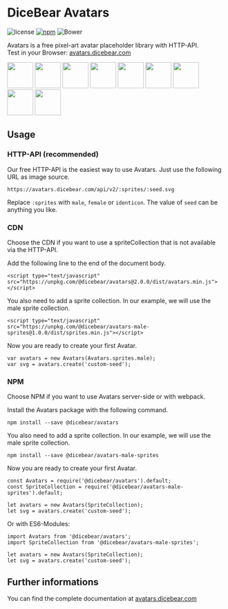 # DiceBear Avatars

![license](https://img.shields.io/github/license/dicebear/avatars.svg)
[![npm](https://img.shields.io/npm/v/@dicebear/avatars.svg)](https://www.npmjs.com/package/@dicebear/avatars)
![Bower](https://img.shields.io/bower/v/dicebear-avatars.svg)

Avatars is a free pixel-art avatar placeholder library with HTTP-API.  
Test in your Browser: [avatars.dicebear.com](https://avatars.dicebear.com)

<p>
    <img src="https://avatars.dicebear.com/v2/male/1.svg" width="60" />
    <img src="https://avatars.dicebear.com/v2/female/2.svg" width="60" />
    <img src="https://avatars.dicebear.com/v2/identicon/3.svg" width="60" />
    <img src="https://avatars.dicebear.com/v2/male/4.svg" width="60" />
    <img src="https://avatars.dicebear.com/v2/female/5.svg" width="60" />
    <img src="https://avatars.dicebear.com/v2/identicon/6.svg" width="60" />
    <img src="https://avatars.dicebear.com/v2/male/7.svg" width="60" />
    <img src="https://avatars.dicebear.com/v2/female/8.svg" width="60" />
    <img src="https://avatars.dicebear.com/v2/identicon/9.svg" width="60" />
</p>

## Usage

### HTTP-API (recommended)

Our free HTTP-API is the easiest way to use Avatars. Just use the following URL as image source.

    https://avatars.dicebear.com/api/v2/:sprites/:seed.svg

Replace `:sprites` with `male`, `female` or `identicon`. The value of `seed` can be anything you like.

### CDN

Choose the CDN if you want to use a spriteCollection that is not available via the HTTP-API.

Add the following line to the end of the document body.

    <script type="text/javascript" src="https://unpkg.com/@dicebear/avatars@2.0.0/dist/avatars.min.js"></script>

You also need to add a sprite collection. In our example, we will use the male sprite collection.

    <script type="text/javascript" src="https://unpkg.com/@dicebear/avatars-male-sprites@1.0.0/dist/sprites.min.js"></script>

Now you are ready to create your first Avatar.

    var avatars = new Avatars(Avatars.sprites.male);
    var svg = avatars.create('custom-seed');

### NPM

Choose NPM if you want to use Avatars server-side or with webpack.

Install the Avatars package with the following command.

    npm install --save @dicebear/avatars

You also need to add a sprite collection. In our example, we will use the male sprite collection.

    npm install --save @dicebear/avatars-male-sprites

Now you are ready to create your first Avatar.

    const Avatars = require('@dicebear/avatars').default;
    const SpriteCollection = require('@dicebear/avatars-male-sprites').default;

    let avatars = new Avatars(SpriteCollection);
    let svg = avatars.create('custom-seed');

Or with ES6-Modules:

    import Avatars from '@dicebear/avatars';
    import SpriteCollection from '@dicebear/avatars-male-sprites';

    let avatars = new Avatars(SpriteCollection);
    let svg = avatars.create('custom-seed');

## Further informations

You can find the complete documentation at [avatars.dicebear.com](https://avatars.dicebear.com)
